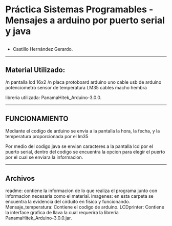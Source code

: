 # Práctica Sistemas Programables - Mensajes a arduino por puerto serial y java
## 
- Castillo Hernández Gerardo.
_________________________________________________________________________________________
## Material Utilizado:
/n pantalla lcd 16x2
/n placa protoboard
arduino uno
cable usb de arduino
potenciometro
sensor de temperatura LM35
cables macho hembra

libreria utilizada: 
PanamaHitek_Arduino-3.0.0.

_________________________________________________________________________________________

## FUNCIONAMIENTO
Mediante el codigo de arduino se envia a la pantalla la hora, la fecha, y la temperatura proporcionada por el lm35

Por medio del codigo java se envian caracteres a la pantalla lcd por el puerto serial, dentro del codigo se encuentra 
la opcion para elegir el puerto por el cual se enviara la informacion.
________________________________________________________________________________________

## Archivos 
readme: contiene la informacion de lo que realiza el programa junto con informacion necesaria como el material.
imagenes: en esta carpeta se encuentra la evidencia del cirduito en fisico y funcionando.
Mensaje_temperatura: Contiene el codigo de arduino.
LCDprinter: Contiene la interface grafica de llava la cual requerira la libreria PanamaHitek_Arduino-3.0.0.jar.



